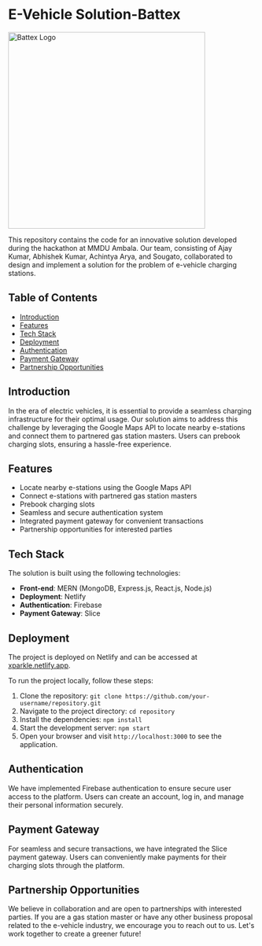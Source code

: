 # E-Vehicle Solution-Battex
<img src="https://xparkle.netlify.app/LOGO.png" alt="Battex Logo" width="400" />

This repository contains the code for an innovative solution developed during the hackathon at MMDU Ambala. Our team, consisting of Ajay Kumar, Abhishek Kumar, Achintya Arya, and Sougato, collaborated to design and implement a solution for the problem of e-vehicle charging stations.

## Table of Contents
- [Introduction](#introduction)
- [Features](#features)
- [Tech Stack](#tech-stack)
- [Deployment](#deployment)
- [Authentication](#authentication)
- [Payment Gateway](#payment-gateway)
- [Partnership Opportunities](#partnership-opportunities)

## Introduction
In the era of electric vehicles, it is essential to provide a seamless charging infrastructure for their optimal usage. Our solution aims to address this challenge by leveraging the Google Maps API to locate nearby e-stations and connect them to partnered gas station masters. Users can prebook charging slots, ensuring a hassle-free experience.

## Features
- Locate nearby e-stations using the Google Maps API
- Connect e-stations with partnered gas station masters
- Prebook charging slots
- Seamless and secure authentication system
- Integrated payment gateway for convenient transactions
- Partnership opportunities for interested parties

## Tech Stack
The solution is built using the following technologies:

- **Front-end**: MERN (MongoDB, Express.js, React.js, Node.js)
- **Deployment**: Netlify
- **Authentication**: Firebase
- **Payment Gateway**: Slice

## Deployment
The project is deployed on Netlify and can be accessed at [xparkle.netlify.app](https://xparkle.netlify.app).

To run the project locally, follow these steps:

1. Clone the repository: `git clone https://github.com/your-username/repository.git`
2. Navigate to the project directory: `cd repository`
3. Install the dependencies: `npm install`
4. Start the development server: `npm start`
5. Open your browser and visit `http://localhost:3000` to see the application.

## Authentication
We have implemented Firebase authentication to ensure secure user access to the platform. Users can create an account, log in, and manage their personal information securely.

## Payment Gateway
For seamless and secure transactions, we have integrated the Slice payment gateway. Users can conveniently make payments for their charging slots through the platform.

## Partnership Opportunities
We believe in collaboration and are open to partnerships with interested parties. If you are a gas station master or have any other business proposal related to the e-vehicle industry, we encourage you to reach out to us. Let's work together to create a greener future!
